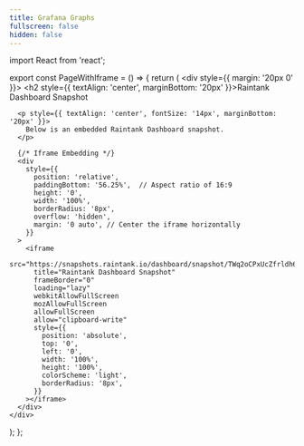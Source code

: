 ```yaml
---
title: Grafana Graphs
fullscreen: false
hidden: false
---
```

import React from 'react';

export const PageWithIframe = () => {
  return (
    <div style={{ margin: '20px 0' }}>
      <h2 style={{ textAlign: 'center', marginBottom: '20px' }}>Raintank Dashboard Snapshot</h2>
      
      <p style={{ textAlign: 'center', fontSize: '14px', marginBottom: '20px' }}>
        Below is an embedded Raintank Dashboard snapshot.
      </p>

      {/* Iframe Embedding */}
      <div
        style={{
          position: 'relative',
          paddingBottom: '56.25%',  // Aspect ratio of 16:9
          height: '0',
          width: '100%',
          borderRadius: '8px',
          overflow: 'hidden',
          margin: '0 auto', // Center the iframe horizontally
        }}
      >
        <iframe
          src="https://snapshots.raintank.io/dashboard/snapshot/TWq2oCPxUcZfrldh6dnVHJQoZJWh5lX2"
          title="Raintank Dashboard Snapshot"
          frameBorder="0"
          loading="lazy"
          webkitAllowFullScreen
          mozAllowFullScreen
          allowFullScreen
          allow="clipboard-write"
          style={{
            position: 'absolute',
            top: '0',
            left: '0',
            width: '100%',
            height: '100%',
            colorScheme: 'light',
            borderRadius: '8px',
          }}
        ></iframe>
      </div>
    </div>
  );
};